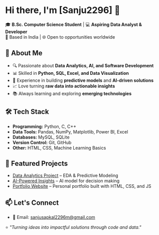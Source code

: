 # Hi there, I'm [Sanju2296] 👋  

🎓 **B.Sc. Computer Science Student** | 💻 **Aspiring Data Analyst & Developer**  
📍 Based in India | 🌐 Open to opportunities worldwide  



## 🚀 About Me
- 🔍 Passionate about **Data Analytics, AI, and Software Development**  
- 📊 Skilled in **Python, SQL, Excel, and Data Visualization**  
- 🤖 Experience in building **predictive models** and **AI-driven solutions**  
- 📈 Love turning **raw data into actionable insights**  
- 📚 Always learning and exploring **emerging technologies**  



## 🛠️ Tech Stack
- **Programming:** Python, C, C++  
- **Data Tools:** Pandas, NumPy, Matplotlib, Power BI, Excel  
- **Databases:** MySQL, SQLite  
- **Version Control:** Git, GitHub  
- **Other:** HTML, CSS, Machine Learning Basics  



## 📌 Featured Projects
- [Data Analytics Project](#) – EDA & Predictive Modeling  
- [AI-Powered Insights](#) – AI model for decision making  
- [Portfolio Website](#) – Personal portfolio built with HTML, CSS, and JS  



## 📫 Let's Connect
- 📧 Email: sanjusapkal2296m@gmail.com 



⭐️ *"Turning ideas into impactful solutions through code and data."*
